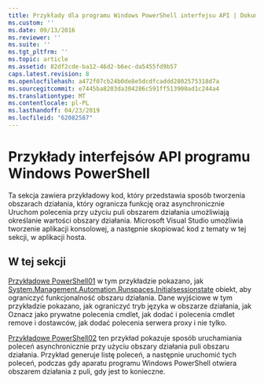 ```yaml
---
title: Przykłady dla programu Windows PowerShell interfejsu API | Dokumentacja firmy Microsoft
ms.custom: ''
ms.date: 09/13/2016
ms.reviewer: ''
ms.suite: ''
ms.tgt_pltfrm: ''
ms.topic: article
ms.assetid: 82df2cde-ba12-46d2-b6ec-da5455fd9b57
caps.latest.revision: 8
ms.openlocfilehash: a472f07cb24b0de8e5dcdfcaddd2802575318d7a
ms.sourcegitcommit: e7445ba8203da304286c591ff513900ad1c244a4
ms.translationtype: MT
ms.contentlocale: pl-PL
ms.lasthandoff: 04/23/2019
ms.locfileid: "62082587"
---
```

# <a name="windows-powershell-api-samples"></a>Przykłady interfejsów API programu Windows PowerShell

Ta sekcja zawiera przykładowy kod, który przedstawia sposób tworzenia obszarach działania, który ogranicza funkcję oraz asynchronicznie Uruchom polecenia przy użyciu puli obszarem działania umożliwiają określanie wartości obszary działania. Microsoft Visual Studio umożliwia tworzenie aplikacji konsolowej, a następnie skopiować kod z tematy w tej sekcji, w aplikacji hosta.

## <a name="in-this-section"></a>W tej sekcji

[Przykładowe PowerShell01](./windows-powershell01-sample.md) w tym przykładzie pokazano, jak [System.Management.Automation.Runspaces.Initialsessionstate](/dotnet/api/System.Management.Automation.Runspaces.InitialSessionState) obiekt, aby ograniczyć funkcjonalność obszaru działania. Dane wyjściowe w tym przykładzie pokazano, jak ograniczyć tryb języka w obszarze działania, jak Oznacz jako prywatne polecenia cmdlet, jak dodać i polecenia cmdlet remove i dostawców, jak dodać polecenia serwera proxy i nie tylko.

[Przykładowe PowerShell02](./windows-powershell02-sample.md) ten przykład pokazuje sposób uruchamiania poleceń asynchronicznie przy użyciu obszary działania puli obszaru działania. Przykład generuje listę poleceń, a następnie uruchomić tych poleceń, podczas gdy aparatu programu Windows PowerShell otwiera obszarem działania z puli, gdy jest to konieczne.